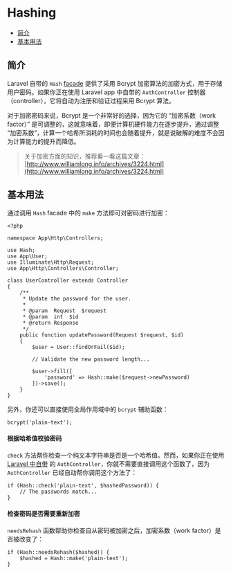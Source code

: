 # Hashing

- [简介](#introduction)
- [基本用法](#basic-usage)

<a name="introduction"></a>
## 简介

Laravel 自带的 `Hash` [facade](/docs/{{version}}/facades) 提供了采用 Bcrypt 加密算法的加密方式，用于存储用户密码。如果你正在使用 Laravel app 中自带的 `AuthController` 控制器（controller），它将自动为注册和验证过程采用 Bcrypt 算法。

对于加密密码来说，Bcrypt 是一个非常好的选择，因为它的 “加密系数（work factor）” 是可调整的，这就意味着，即便计算机硬件能力在逐步提升，通过调整 “加密系数”，计算一个哈希所消耗的时间也会随着提升，就是说破解的难度不会因为计算能力的提升而降低。

> 关于加密方面的知识，推荐看一看这篇文章：[http://www.williamlong.info/archives/3224.html](http://www.williamlong.info/archives/3224.html)

<a name="basic-usage"></a>
## 基本用法

通过调用 `Hash` facade 中的 `make` 方法即可对密码进行加密：

    <?php

    namespace App\Http\Controllers;

    use Hash;
    use App\User;
    use Illuminate\Http\Request;
    use App\Http\Controllers\Controller;

    class UserController extends Controller
    {
        /**
         * Update the password for the user.
         *
         * @param  Request  $request
         * @param  int  $id
         * @return Response
         */
        public function updatePassword(Request $request, $id)
        {
            $user = User::findOrFail($id);

            // Validate the new password length...

            $user->fill([
                'password' => Hash::make($request->newPassword)
            ])->save();
        }
    }

另外，你还可以直接使用全局作用域中的  `bcrypt` 辅助函数：

    bcrypt('plain-text');

#### 根据哈希值校验密码

`check` 方法帮你检查一个纯文本字符串是否是一个哈希值。然而，如果你正在使用 [Laravel 中自带](/docs/{{version}}/authentication) 的 `AuthController`，你就不需要直接调用这个函数了，因为 `AuthController` 已经自动帮你调用这个方法了：

    if (Hash::check('plain-text', $hashedPassword)) {
        // The passwords match...
    }

#### 检查密码是否需要重新加密

`needsRehash` 函数帮助你检查自从密码被加密之后，加密系数（work factor）是否被改变了：

    if (Hash::needsRehash($hashed)) {
        $hashed = Hash::make('plain-text');
    }
